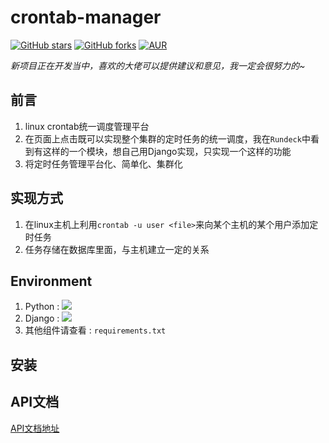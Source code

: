 # crontab-manager
[![GitHub stars](https://img.shields.io/github/stars/LeonQiuM/crontab-manager.svg?style=social&label=Stars&style=for-the-badge)](https://github.com/LeonQiuM/crontab-manager/stargazers)
[![GitHub forks](https://img.shields.io/github/forks/LeonQiuM/crontab-manager.svg?style=social&label=Fork&style=for-the-badge)](https://github.com/LeonQiuM/crontab-manager/fork)
[![AUR](https://img.shields.io/aur/license/yaourt.svg?style=for-the-badge)](https://github.com/LeonQiuM/crontab-manager/blob/master/LICENSE)


*新项目正在开发当中，喜欢的大佬可以提供建议和意见，我一定会很努力的~*

## 前言
1. linux crontab统一调度管理平台
2. 在页面上点击既可以实现整个集群的定时任务的统一调度，我在`Rundeck`中看到有这样的一个模块，想自己用Django实现，只实现一个这样的功能
3. 将定时任务管理平台化、简单化、集群化


## 实现方式
1. 在linux主机上利用`crontab -u user <file>`来向某个主机的某个用户添加定时任务
2. 任务存储在数据库里面，与主机建立一定的关系

## Environment
1. Python : ![](https://img.shields.io/badge/Python-3.6.2-green.svg)
2. Django : ![](https://img.shields.io/badge/Django-1.11.5-blue.svg)
2. 其他组件请查看 : `requirements.txt`

## 安装


## API文档
[API文档地址]()
